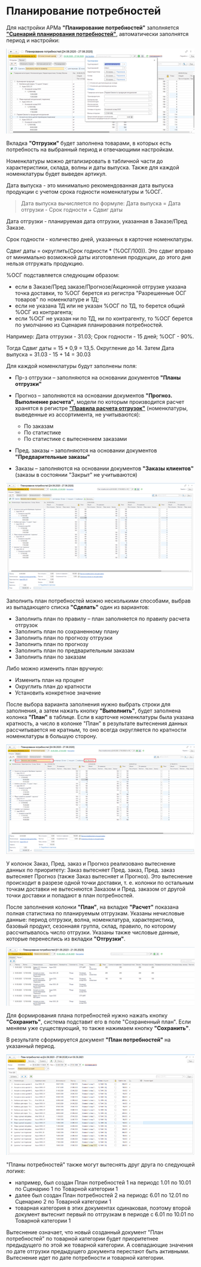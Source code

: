 # Планирование потребностей

Для настройки АРМа **"Планирование потребностей"** заполняется [**"Сценарий планирования потребностей"**](NeedsPlanningScenarios.md), автоматически заполнятся период и настройки:

[![1][1]][1]

Вкладка **"Отгрузки"** будет заполнена товарами, в которых есть потребность на выбранный период и отвечающими настройкам.

Номенклатуры можно детализировать в табличной части до характеристики, склада, волны и даты выпуска. Также для каждой номенклатуры будет выведен артикул.  

Дата выпуска - это минимально рекомендованная дата выпуска продукции с учетом срока годности номенклатуры и %ОСГ.

> Дата выпуска вычисляется по формуле: Дата выпуска = Дата отгрузки - Срок годности + Сдвиг даты

Дата отгрузки - планируемая дата отгрузки, указанная в Заказе/Пред Заказе.

Срок годности - количество дней, указанных в карточке номенклатуры.

Сдвиг даты = округлить(Срок годности * (%ОСГ/100)). Это сдвиг вправо от минимально возможной даты изготовления продукции, до этого дня нельзя отгружать продукцию.

%ОСГ подставляется следующим образом:

- если в Заказе/Пред заказе/Прогнозе/Акционной отгрузке указана точка доставки, то %ОСГ берется из регистра "Разрешенные ОСГ товаров" по номенклатуре и ТД;
- если не указана ТД или не указан %ОСГ по ТД, то берется общий %ОСГ из контрагента;
- если %ОСГ не указан ни по ТД, ни по контрагенту, то %ОСГ берется по умолчанию из Сценария планирования потребностей.

Например: Дата отгрузки - 31.03; Срок годности - 15 дней; %ОСГ - 90%.

Тогда Сдвиг даты = 15 * 0,9 = 13,5. Округление до 14. Затем Дата выпуска = 31.03 - 15 + 14 = 30.03

 Для каждой номенклатуры будут заполнены поля:

- Пр-з отгрузки – заполняются на основании документов **"Планы отгрузки"**
- Прогноз – заполняются на основании документов **"Прогноз. Выполнение расчета"**, модели по которым производится расчет хранятся в регистре [**"Правила расчета отгрузок"**](RulesForCalculatingShipments.md) (номенклатуры, выведенные из ассортимента, не учитываются):

    - По заказам
    - По статистике
    - По статистике с вытеснением заказами

- Пред. заказы – заполняются на основании документов **"Предварительные заказы"**
- Заказы – заполняются на основании документов **"Заказы клиентов"** (заказы в состоянии "Закрыт" не учитываются)

[![2][2]][2]

Заполнить план потребностей можно несколькими способами, выбрав из выпадающего списка **"Сделать"** один из вариантов:

- Заполнить план по правилу – план заполняется по правилу расчета отгрузок
- Заполнить план по сохраненному плану
- Заполнить план по прогнозу отгрузки
- Заполнить план по прогнозу
- Заполнить план по предварительным заказам
- Заполнить план по заказам

Либо можно изменить план вручную:

- Изменить план на процент
- Округлить план до кратности
- Установить конкретное значение

После выбора варианта заполнения нужно выбрать строки для заполнения, а затем нажать кнопку **"Выполнить"**, будет заполнена колонка **"План"** в таблице. Если в карточке номенклатуры была указана кратность, а число в колонке "План" в результате вытеснения данных рассчитывается не кратным, то оно всегда округляется по кратности номенклатуры в большую сторону. 

[![3][3]][3]

У колонок Заказ, Пред. заказ и Прогноз реализовано вытеснение данных по приоритету: Заказ вытесняет Пред. заказ, Пред. заказ вытесняет Прогноз (также Заказ вытесняет и Прогноз). Это вытеснение происходит в разрезе одной точки доставки, т. е. колонки по остальным точкам доставки не вытесняются Заказом и Пред. заказом от другой точки доставки и попадают в план потребностей.

После заполнения колонки **"План"**, на вкладке **"Расчет"** показана полная статистика по планируемым отгрузкам. Указаны нечисловые данные: период отгрузки, волна, номенклатура, характеристика, базовый продукт, сезоннаяя группа, склад, правило, по которому рассчитывалось число отгрузки. Указаны также числовые данные, которые перенеслись из вкладки **"Отгрузки"**.

[![4][4]][4]

Для формирования плана потребностей нужно нажать кнопку **"Сохранить"**, система подставит его в поле "Сохраненный план". Если меняем уже существующий, то также нажимаем кнопку **"Сохранить"**.

В результате сформируется документ **"План потребностей"** на указанный период.

[![5][5]][5]

"Планы потребностей" также могут вытеснять друг друга по следующей логике:

- например, был создан План потребностей 1 на периодс 1.01 по 10.01 по Сценарию 1 по Товарной категории 1
- далее был создан План потребностей 2 на периодс 6.01 по 12.01 по Сценарию 2 по Товарной категории 1
- товарная категория в этих документах одинаковая, поэтому второй документ вытеснит первый по отгрузкам в периоде с 6.01 по 10.01 по Товарной категории 1

Вытеснение означает, что новый созданный документ "План потребностей" по товарной категории будет приоритетнее предыдущего по этой же товарной категории. А совпадающие значения по дате отгрузки предыдущего документа перестают быть активными. Вытеснение идет по дате потребности и товарной категории.

[1]: NeedsPlanning.assets/1.png
[2]: NeedsPlanning.assets/2.png
[3]: NeedsPlanning.assets/3.png
[4]: NeedsPlanning.assets/4.png
[5]: NeedsPlanning.assets/5.png